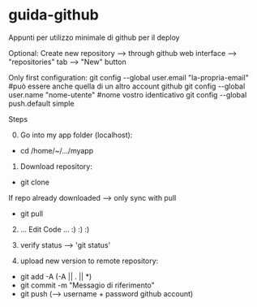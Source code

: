 # guida-github
Appunti per utilizzo minimale di github per il deploy



Optional:
Create new repository --> through github web interface --> "repositories" tab --> "New" button



Only first configuration:
git config --global user.email "la-propria-email"  #può essere anche quella di un altro account github 
git config --global user.name "nome-utente" #nome vostro identicativo
git config --global push.default simple



Steps

0) Go into my app folder (localhost):
  - cd /home/~/.../myapp
 
1) Download repository:
  - git clone <url>

  If repo already downloaded --> only sync with pull
  - git pull



2) ... Edit Code ... :) :) :)



3) verify status --> 'git status'


4) upload new version to remote repository:

  - git add -A   (-A || . || *)
  - git commit -m "Messagio di riferimento"
  - git push (--> username + password github account)





